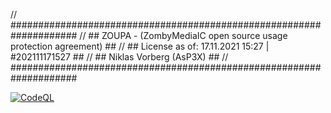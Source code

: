 // ####################################################################
// ## ZOUPA - (ZombyMediaIC open source usage protection agreement)  ##
// ## License as of: 17.11.2021 15:27 | #202111171527                ##
// ## Niklas Vorberg (AsP3X)                                         ##
// ####################################################################

[![CodeQL](https://github.com/AsP3X/CryptoCore/actions/workflows/codeql-analysis.yml/badge.svg?branch=master)](https://github.com/AsP3X/CryptoCore/actions/workflows/codeql-analysis.yml)